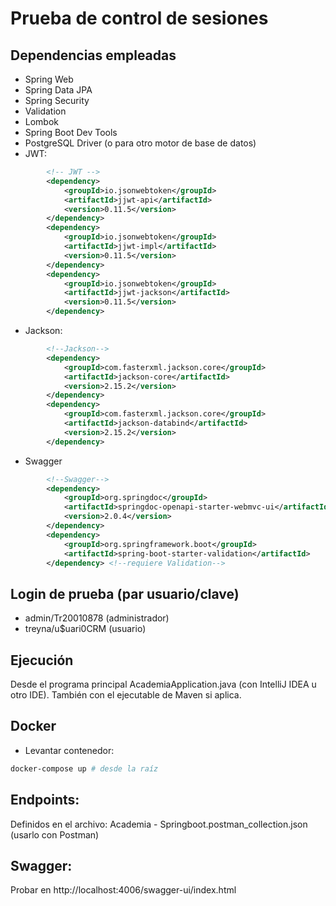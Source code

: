 # Prueba de control de sesiones


## Dependencias empleadas
* Spring Web
* Spring Data JPA
* Spring Security
* Validation
* Lombok
* Spring Boot Dev Tools
* PostgreSQL Driver (o para otro motor de base de datos)
* JWT:
```xml
		<!-- JWT -->
		<dependency>
			<groupId>io.jsonwebtoken</groupId>
			<artifactId>jjwt-api</artifactId>
			<version>0.11.5</version>
		</dependency>
		<dependency>
			<groupId>io.jsonwebtoken</groupId>
			<artifactId>jjwt-impl</artifactId>
			<version>0.11.5</version>
		</dependency>
		<dependency>
			<groupId>io.jsonwebtoken</groupId>
			<artifactId>jjwt-jackson</artifactId>
			<version>0.11.5</version>
		</dependency>
```
* Jackson:
```xml
		<!--Jackson-->
		<dependency>
			<groupId>com.fasterxml.jackson.core</groupId>
			<artifactId>jackson-core</artifactId>
			<version>2.15.2</version>
		</dependency>
		<dependency>
			<groupId>com.fasterxml.jackson.core</groupId>
			<artifactId>jackson-databind</artifactId>
			<version>2.15.2</version>
		</dependency>
```
* Swagger
```xml
		<!--Swagger-->
		<dependency>
			<groupId>org.springdoc</groupId>
			<artifactId>springdoc-openapi-starter-webmvc-ui</artifactId>
			<version>2.0.4</version>
		</dependency>
		<dependency>
			<groupId>org.springframework.boot</groupId>
			<artifactId>spring-boot-starter-validation</artifactId>
		</dependency> <!--requiere Validation-->
```

## Login de prueba (par usuario/clave)
* admin/Tr20010878 (administrador)
* treyna/u$uari0CRM (usuario)

## Ejecución
Desde el programa principal AcademiaApplication.java (con IntelliJ IDEA u otro IDE).
También con el ejecutable de Maven si aplica.

## Docker
* Levantar contenedor:
```bash
docker-compose up # desde la raíz
```

## Endpoints:
Definidos en el archivo: Academia - Springboot.postman_collection.json (usarlo con Postman)

## Swagger:
Probar en http://localhost:4006/swagger-ui/index.html